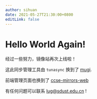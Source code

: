 ```yaml
---
author: sihuan
date: 2021-05-27T21:30:00+0800
editLink: false
---
```


# Hello World Again!

经过一些努力，镜像站再次上线啦！

<!-- more -->

这此同步管理工具由 `tunasync` 换到了 [mugi](https://github.com/sdustlug/mugi).

前端管理页面也换到了 [ccse-mirrors-web](https://github.com/sdustlug/ccse-mirrors-web)

有任何问题可以联系 [lug@sdust.edu.cn](mailto:lug@sdust.edu.cn) !
